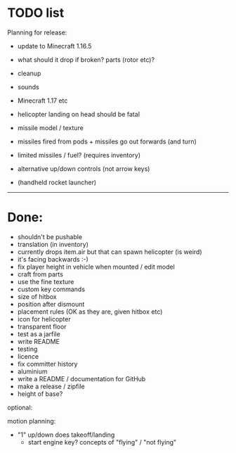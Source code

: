 TODO list
=========

Planning for release:
- update to Minecraft 1.16.5

- what should it drop if broken? parts (rotor etc)?
- cleanup
- sounds
- Minecraft 1.17 etc
- helicopter landing on head should be fatal
- missile model / texture
- missiles fired from pods + missiles go out forwards (and turn)
- limited missiles / fuel? (requires inventory)
- alternative up/down controls (not arrow keys)
- (handheld rocket launcher)

---------------------------------------------



Done:
====

- shouldn't be pushable
- translation (in inventory)
- currently drops item.air but that can spawn helicopter (is weird)
- it's facing backwards :-)
- fix player height in vehicle when mounted / edit model
- craft from parts
- use the fine texture
- custom key commands
- size of hitbox
- position after dismount
- placement rules (OK as they are, given hitbox etc)
- icon for helicopter
- transparent floor
- test as a jarfile
- write README
- testing
- licence
- fix committer history
- aluminium
- write a README / documentation for GitHub
- make a release / zipfile
- height of base?

optional:

motion planning:
- "1" up/down does takeoff/landing
  - start engine key?
    concepts of "flying" / "not flying"
